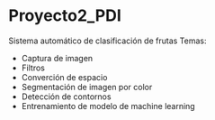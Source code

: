 # Proyecto2_PDI

Sistema automático de clasificación de frutas
Temas:
- Captura de imagen
- Filtros
- Converción de espacio
- Segmentación de imagen por color
- Detección de contornos
- Entrenamiento de modelo de machine learning
